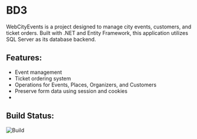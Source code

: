 # BD3

WebCityEvents is a project designed to manage city events, customers, and ticket orders. Built with .NET and Entity Framework, this application utilizes SQL Server as its database backend.

## Features:
- Event management
- Ticket ordering system
- Operations for Events, Places, Organizers, and Customers
- Preserve form data using session and cookies
- 
## Build Status:
![Build](https://github.com/VladShinkaruk/BD3/actions/workflows/dotnet.yml/badge.svg)